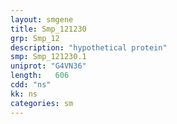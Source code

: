 ```yaml
---
layout: smgene
title: Smp_121230
grp: Smp_12
description: "hypothetical protein"
smp: Smp_121230.1
uniprot: "G4VN36"
length:   606
cdd: "ns"
kk: ns
categories: sm
---
```

